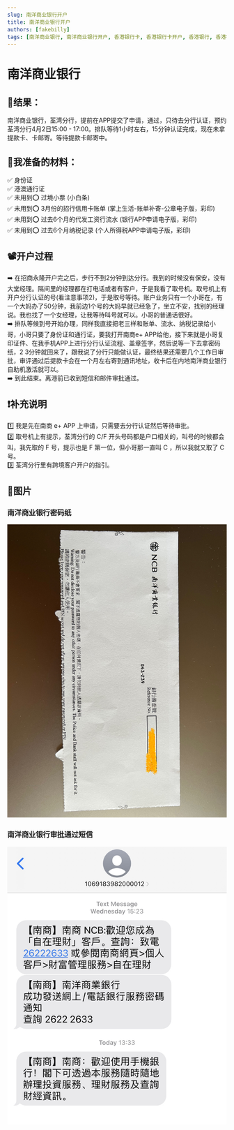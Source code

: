 ```yaml
---
slug: 南洋商业银行开户
title: 南洋商业银行开户
authors: [fakebilly]
tags: [南洋商业银行, 南洋商业银行开户, 香港银行卡, 香港银行卡开户, 香港银行, 香港银行开户]
---
```


# 南洋商业银行

## 🎉结果：
南洋商业银行，荃湾分行，提前在APP提交了申请，通过，只待去分行认证，预约荃湾分行4月2日15:00 - 17:00。排队等待1小时左右，15分钟认证完成，现在未拿提款卡、卡邮寄。等待提款卡邮寄中。

## 📜我准备的材料：
✅ 身份证  
✅ 港澳通行证  
✅ 未用到⭕️ 过境小票 (小白条)  
✅ 未用到⭕️ 3月份的招行信用卡账单 (掌上生活-账单补寄-公章电子版，彩印)  
✅ 未用到⭕️ 过去6个月的代发工资行流水 (银行APP申请电子版，彩印)  
✅ 未用到⭕️ 过去6个月纳税记录 (个人所得税APP申请电子版，彩印)  

## 📽️开户过程
➡️ 在招商永隆开户完之后，步行不到2分钟到达分行。我到的时候没有保安，没有大堂经理。隔间里的经理都在打电话或者有客户，于是我看了取号机。取号机上有开户分行认证的号(看注意事项2)，于是取号等待。账户业务只有一个小哥在，有一个大妈办了50分钟，我前边1个号的大妈早就已经急了，坐立不安，找别的经理说。我也找了一个女经理，让我等待叫号就可以。小哥的普通话很好。  
➡️ 排队等候到号开始办理，同样我直接把老三样和账单、流水、纳税记录给小哥，小哥只要了身份证和通行证，要我打开南商e+ APP给他，接下来就是小哥复印证件、在我手机APP上进行分行认证流程、盖章签字，然后说等一下去拿密码纸，2 3分钟就回来了，跟我说了分行只能做认证，最终结果还需要几个工作日审批，审评通过后提款卡会在一个月左右寄到通讯地址，收卡后在内地南洋商业银行自助机激活就可以。  
➡️ 到此结束。离港前已收到短信和邮件审批通过。

## ❗️补充说明
1️⃣ 我是先在南商 e+ APP 上申请，只需要去分行认证然后等待审批。  
2️⃣ 取号机上有提示，荃湾分行的 C/F 开头号码都是户口相关的，叫号的时候都会叫，我先取的 F 号，提示也是 F 第一位，但小哥那一直叫 C ，所以我就又取了 C 号。  
3️⃣ 荃湾分行里有跨境客户开户的指引。

## 📸图片
### 南洋商业银行密码纸
![avatar](./ncb-hk-pwd-paper.jpeg)
### 南洋商业银行审批通过短信
![avatar](./ncb-hk-message.jpg)
